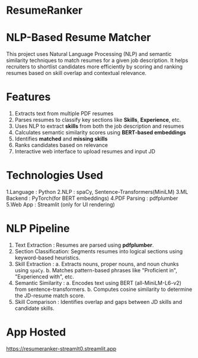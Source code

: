 # ResumeRanker
# NLP-Based Resume Matcher

This project uses Natural Language Processing (NLP) and semantic similarity techniques to match resumes for a given job description. It helps recruiters to shortlist candidates more efficiently by scoring and ranking resumes based on skill overlap and contextual relevance.

# Features

1. Extracts text from multiple PDF resumes
2. Parses resumes to classify key sections like **Skills**, **Experience**, etc.
3. Uses NLP to extract **skills** from both the job description and resumes
4. Calculates semantic similarity scores using **BERT-based embeddings**
5. Identifies **matched** and **missing skills**
6. Ranks candidates based on relevance
7. Interactive web interface to upload resumes and input JD

# Technologies Used
1.Language : Python
2.NLP : spaCy, Sentence-Transformers(MiniLM)
3.ML Backend : PyTorch(for BERT embeddings)
4.PDF Parsing : pdfplumber
5.Web App : Streamlit (only for UI rendering)

# NLP Pipeline

1. Text Extraction : Resumes are parsed using **pdfplumber**.
2. Section Classification: Segments resumes into logical sections using keyword-based heuristics.
3. Skill Extraction :
   a. Extracts nouns, proper nouns, and noun chunks using `spaCy`.
   b. Matches pattern-based phrases like "Proficient in", "Experienced with", etc.
4. Semantic Similarity :
   a. Encodes text using BERT (all-MiniLM-L6-v2) from sentence-transformers.
   b. Computes cosine similarity to determine the JD-resume match score.
5. Skill Comparison : Identifies overlap and gaps between JD skills and candidate skills.

# App Hosted 
https://resumeranker-streamlt0.streamlit.app

